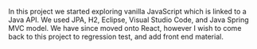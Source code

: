 In this project we started exploring vanilla JavaScript which is linked to a Java API. 
We used JPA, H2, Eclipse, Visual Studio Code, and Java Spring MVC model. 
We have since moved onto React, however I wish to come back to this project to regression test, and add front end material.
